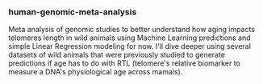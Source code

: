 ### human-genomic-meta-analysis
Meta analysis of genomic studies to better understand how aging impacts telomeres length in wild animals using Machine Learning predictions and simple Linear Regression modeling for now. I'll dive deeper using several datasets of wild animals that were previously studied to generate predictions if age has to do with RTL (telomere's relative biomarker to measure a DNA's physiological age across mamals). 
